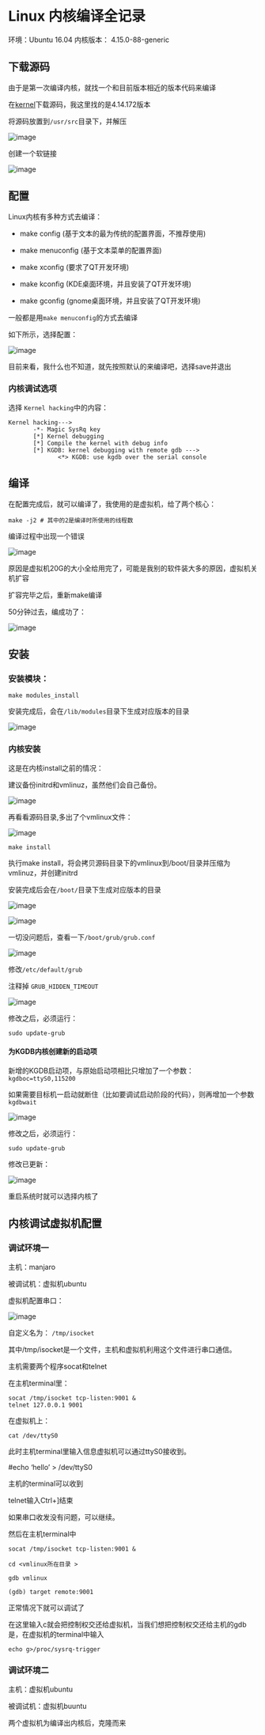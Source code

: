 # Linux 内核编译全记录

环境：Ubuntu 16.04
内核版本： 4.15.0-88-generic


## 下载源码

由于是第一次编译内核，就找一个和目前版本相近的版本代码来编译

在[kernel](www.kernel.org)下载源码，我这里找的是4.14.172版本

将源码放置到`/usr/src`目录下，并解压

![image](./images/1583388103(1).jpg)

创建一个软链接

![image](./images/1583388683(1).jpg)


## 配置

Linux内核有多种方式去编译：

- make config (基于文本的最为传统的配置界面，不推荐使用)

- make menuconfig (基于文本菜单的配置界面)

- make xconfig (要求了QT开发环境)

- make kconfig (KDE桌面环境，并且安装了QT开发环境)

- make gconfig (gnome桌面环境，并且安装了QT开发环境)



一般都是用`make menuconfig`的方式去编译

如下所示，选择配置：

![image](./images/1583389138(1).jpg)

目前来看，我什么也不知道，就先按照默认的来编译吧，选择save并退出

### 内核调试选项

选择 `Kernel hacking`中的内容：

```
Kernel hacking--->  
       -*- Magic SysRq key  
       [*] Kernel debugging  
       [*] Compile the kernel with debug info  
       [*] KGDB: kernel debugging with remote gdb --->  
              <*> KGDB: use kgdb over the serial console  
```


## 编译

在配置完成后，就可以编译了，我使用的是虚拟机，给了两个核心：

```
make -j2 # 其中的2是编译时所使用的线程数
```

编译过程中出现一个错误

![image](./images/1583392301(1).jpg)

原因是虚拟机20G的大小全给用完了，可能是我别的软件装大多的原因，虚拟机关机扩容


扩容完毕之后，重新make编译

50分钟过去，编成功了：

![image](./images/1583396226(1).jpg)


## 安装

### 安装模块：

```
make modules_install
```

安装完成后，会在`/lib/modules`目录下生成对应版本的目录

![image](./images/1583396589(1).jpg)


### 内核安装

这是在内核install之前的情况：

建议备份initrd和vmlinuz，虽然他们会自己备份。

![image](./images/1584632963(1).jpg)

再看看源码目录,多出了个vmlinux文件：

![image](./images/1584633211(1).png)


```
make install
```

执行make install，将会拷贝源码目录下的vmlinux到/boot/目录并压缩为vmlinuz，并创建initrd

安装完成后会在`/boot/`目录下生成对应版本的目录

![image](./images/1583396860(1).jpg)

![image](./images/1584633351(1).png)

一切没问题后，查看一下`/boot/grub/grub.conf`

![image](./images/1583397078(1).jpg)


修改`/etc/default/grub`

注释掉 `GRUB_HIDDEN_TIMEOUT`

![image](./images/1583398656(1).jpg)


修改之后，必须运行：

```
sudo update-grub
```

#### 为KGDB内核创建新的启动项

新增的KGDB启动项，与原始启动项相比只增加了一个参数：`kgdboc=ttyS0,115200`

如果需要目标机一启动就断住（比如要调试启动阶段的代码），则再增加一个参数`kgdbwait`

![image](./images/1584634467(1).jpg)

修改之后，必须运行：

```
sudo update-grub
```

修改已更新：

![image](./images/1584634592(1).png)

重启系统时就可以选择内核了


## 内核调试虚拟机配置

### 调试环境一

主机：manjaro 

被调试机：虚拟机ubuntu

虚拟机配置串口：

![image](./images/v2-8b728aaa77aefedc1a51797525486c17_720w.jpg)

自定义名为： `/tmp/isocket`

其中/tmp/isocket是一个文件，主机和虚拟机利用这个文件进行串口通信。

主机需要两个程序socat和telnet

在主机terminal里：

```shell
socat /tmp/isocket tcp-listen:9001 &
telnet 127.0.0.1 9001
```

在虚拟机上：

```shell
cat /dev/ttyS0
```

此时主机terminal里输入信息虚拟机可以通过ttyS0接收到。


#echo ‘hello’ > /dev/ttyS0

主机的terminal可以收到

telnet输入Ctrl+]结束

如果串口收发没有问题，可以继续。

然后在主机terminal中

```shell
socat /tmp/isocket tcp-listen:9001 &

cd <vmlinux所在目录 >

gdb vmlinux

(gdb) target remote:9001
```

正常情况下就可以调试了

在这里输入c就会把控制权交还给虚拟机，当我们想把控制权交还给主机的gdb是，在虚拟机的terminal中输入

```shell
echo g>/proc/sysrq-trigger
```


### 调试环境二

主机：虚拟机ubuntu

被调试机：虚拟机buuntu

两个虚拟机为编译出内核后，克隆而来





